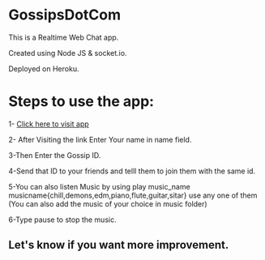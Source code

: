 # GossipsDotCom
This is a Realtime Web Chat app.

Created using Node JS & socket.io.

Deployed on Heroku.

# Steps to use the app:

1- [Click here to visit app](https://gossipsdotcom.herokuapp.com/)

2- After Visiting the link Enter Your name in name field.

3-Then Enter the Gossip ID.

4-Send that ID to your friends and telll them to join them with the same id.

5-You can also listen Music by using  play music_name  musicname{chill,demons,edm,piano,flute,guitar,sitar} use any one of them
(You can also add the music of your choice in music folder)


6-Type pause to stop the music.

## Let's know if you want more improvement.

